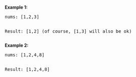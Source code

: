 <p><b>Example 1:</b>
<pre>
nums: [1,2,3]

Result: [1,2] (of course, [1,3] will also be ok)
</pre>
</p>

<p><b>Example 2:</b>
<pre>
nums: [1,2,4,8]

Result: [1,2,4,8]
</pre>
</p>